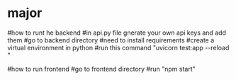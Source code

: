 # major
#how to runt he backend 
#in api.py file gnerate your own api keys and add them
#go to backend directory
#need to install requirements
#create a virtual environment in python
#run this command "uvicorn test:app --reload "

#how to run frontend
#go to frontend directory
#run "npm start"
